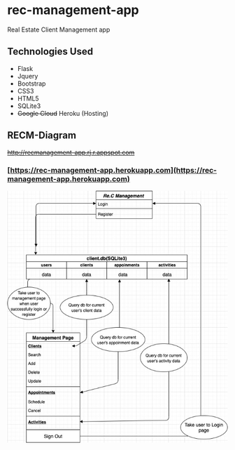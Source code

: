 # rec-management-app
Real Estate Client Management app

## Technologies Used
* Flask
* Jquery
* Bootstrap
* CSS3
* HTML5
* SQLite3
* ~~Google Cloud~~ Heroku (Hosting)

## RECM-Diagram
~~http://recmanagement-app.rj.r.appspot.com~~
### [https://rec-management-app.herokuapp.com](https://rec-management-app.herokuapp.com)
![Screenshot](/RECM-Diagram.jpg)
